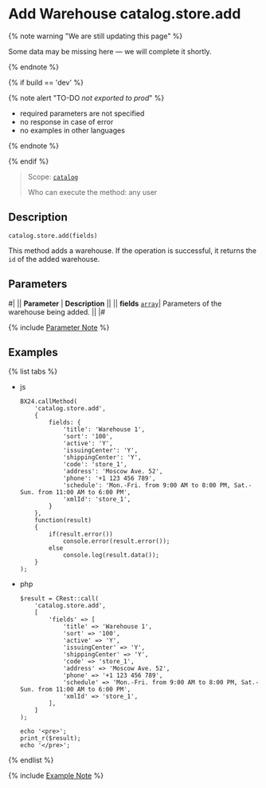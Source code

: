 # Add Warehouse catalog.store.add

{% note warning "We are still updating this page" %}

Some data may be missing here — we will complete it shortly.

{% endnote %}

{% if build == 'dev' %}

{% note alert "TO-DO _not exported to prod_" %}

- required parameters are not specified
- no response in case of error
- no examples in other languages
  
{% endnote %}

{% endif %}

> Scope: [`catalog`](../../scopes/permissions.md)
>
> Who can execute the method: any user

## Description

```http
catalog.store.add(fields)
```

This method adds a warehouse. If the operation is successful, it returns the `id` of the added warehouse.

## Parameters

#|
|| **Parameter** | **Description** ||
|| **fields**
[`array`](../../data-types.md)| Parameters of the warehouse being added. ||
|#

{% include [Parameter Note](../../../_includes/required.md) %}

## Examples

{% list tabs %}

- js
  
    ```
    BX24.callMethod(
        'catalog.store.add',
        {
            fields: {
                'title': 'Warehouse 1',
                'sort': '100',
                'active': 'Y',
                'issuingCenter': 'Y',
                'shippingCenter': 'Y',
                'code': 'store_1',
                'address': 'Moscow Ave. 52',
                'phone': '+1 123 456 789',
                'schedule': 'Mon.-Fri. from 9:00 AM to 8:00 PM, Sat.-Sun. from 11:00 AM to 6:00 PM',
                'xmlId': 'store_1',
            }
        },
        function(result)
        {
            if(result.error())
                console.error(result.error());
            else
                console.log(result.data());
        }
    );
    ```

- php
  
    ```
    $result = CRest::call(
        'catalog.store.add',
        [
            'fields' => [
                'title' => 'Warehouse 1',
                'sort' => '100',
                'active' => 'Y',
                'issuingCenter' => 'Y',
                'shippingCenter' => 'Y',
                'code' => 'store_1',
                'address' => 'Moscow Ave. 52',
                'phone' => '+1 123 456 789',
                'schedule' => 'Mon.-Fri. from 9:00 AM to 8:00 PM, Sat.-Sun. from 11:00 AM to 6:00 PM',
                'xmlId' => 'store_1',
            ],
        ]
    );

    echo '<pre>';
    print_r($result);
    echo '</pre>';
    ```

{% endlist %}

{% include [Example Note](../../../_includes/examples.md) %}